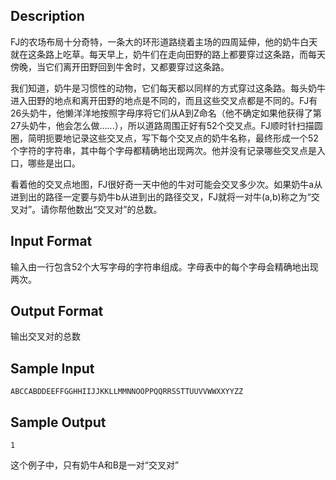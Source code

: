 ## Description

FJ的农场布局十分奇特，一条大的环形道路绕着主场的四周延伸，他的奶牛白天就在这条路上吃草。每天早上，奶牛们在走向田野的路上都要穿过这条路，而每天傍晚，当它们离开田野回到牛舍时，又都要穿过这条路。

我们知道，奶牛是习惯性的动物，它们每天都以同样的方式穿过这条路。每头奶牛进入田野的地点和离开田野的地点是不同的，而且这些交叉点都是不同的。FJ有26头奶牛，他懒洋洋地按照字母序将它们从A到Z命名（他不确定如果他获得了第27头奶牛，他会怎么做......），所以道路周围正好有52个交叉点。FJ顺时针扫描圆圈，简明扼要地记录这些交叉点，写下每个交叉点的奶牛名称，最终形成一个52个字符的字符串，其中每个字母都精确地出现两次。他并没有记录哪些交叉点是入口，哪些是出口。

看着他的交叉点地图，FJ很好奇一天中他的牛对可能会交叉多少次。如果奶牛a从进到出的路径一定要与奶牛b从进到出的路径交叉，FJ就将一对牛(a,b)称之为“交叉对”。请你帮他数出“交叉对”的总数。

## Input Format

输入由一行包含52个大写字母的字符串组成。字母表中的每个字母会精确地出现两次。

## Output Format

输出交叉对的总数

## Sample Input

```
ABCCABDDEEFFGGHHIIJJKKLLMMNNOOPPQQRRSSTTUUVVWWXXYYZZ
```

## Sample Output

```
1
```

这个例子中，只有奶牛A和B是一对“交叉对”